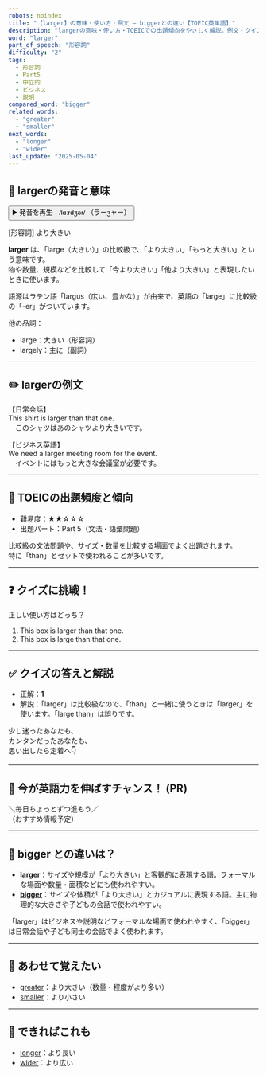 ```yaml
---
robots: noindex
title: "【larger】の意味・使い方・例文 ― biggerとの違い【TOEIC英単語】"
description: "largerの意味・使い方・TOEICでの出題傾向をやさしく解説。例文・クイズ付きでbiggerとの違いもわかりやすく学べます。"
word: "larger"
part_of_speech: "形容詞"
difficulty: "2"
tags:
  - 形容詞
  - Part5
  - 中立的
  - ビジネス
  - 説明
compared_word: "bigger"
related_words:
  - "greater"
  - "smaller"
next_words:
  - "longer"
  - "wider"
last_update: "2025-05-04"
---
```


## 🔰 largerの発音と意味

<button class="play-audio" onclick="playTTS('larger')">
  <span class="play-audio-main">
    ▶️ 発音を再生　/lɑːrdʒər/
  </span>
  <span class="play-audio-sub">
    （ラーʒャー）
  </span>
</button>

[形容詞] より大きい

**larger** は、「large（大きい）」の比較級で、「より大きい」「もっと大きい」という意味です。  
物や数量、規模などを比較して「今より大きい」「他より大きい」と表現したいときに使います。

語源はラテン語「largus（広い、豊かな）」が由来で、英語の「large」に比較級の「-er」がついています。

他の品詞：  
- large：大きい（形容詞）
- largely：主に（副詞）

---

## ✏️ largerの例文

【日常会話】  
This shirt is larger than that one.  
　このシャツはあのシャツより大きいです。

【ビジネス英語】  
We need a larger meeting room for the event.  
　イベントにはもっと大きな会議室が必要です。

---

## 🎯 TOEICの出題頻度と傾向

- 難易度：★★☆☆☆
- 出題パート：Part 5（文法・語彙問題）

比較級の文法問題や、サイズ・数量を比較する場面でよく出題されます。  
特に「than」とセットで使われることが多いです。

---

## ❓ クイズに挑戦！

正しい使い方はどっち？

1. This box is larger than that one.  
2. This box is large than that one.

---

## ✅ クイズの答えと解説

- 正解：**1**
- 解説：「larger」は比較級なので、「than」と一緒に使うときは「larger」を使います。「large than」は誤りです。

少し迷ったあなたも、  
カンタンだったあなたも、  
思い出したら定着へ👇️

---

## 🚀 今が英語力を伸ばすチャンス！ (PR)

<div class="info-center">
＼毎日ちょっとずつ進もう／<br>  
（おすすめ情報予定）
</div>

---

## 🤔  bigger との違いは？

- **larger**：サイズや規模が「より大きい」と客観的に表現する語。フォーマルな場面や数量・面積などにも使われやすい。
- **[bigger](/word/bigger)**：サイズや体積が「より大きい」とカジュアルに表現する語。主に物理的な大きさや子どもの会話で使われやすい。

「larger」はビジネスや説明などフォーマルな場面で使われやすく、「bigger」は日常会話や子ども同士の会話でよく使われます。

---

## 🧩 あわせて覚えたい

- [greater](/word/greater)：より大きい（数量・程度がより多い）
- [smaller](/word/smaller)：より小さい

---

## 📖 できればこれも

- [longer](/word/longer)：より長い
- [wider](/word/wider)：より広い

<!-- cvid: aid12_bid11 -->
